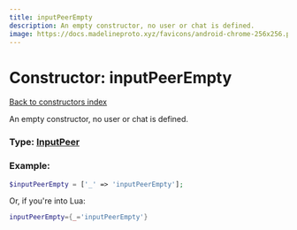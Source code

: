 ```yaml
---
title: inputPeerEmpty
description: An empty constructor, no user or chat is defined.
image: https://docs.madelineproto.xyz/favicons/android-chrome-256x256.png
---
```

# Constructor: inputPeerEmpty  
[Back to constructors index](index.md)



An empty constructor, no user or chat is defined.




### Type: [InputPeer](../types/InputPeer.md)


### Example:

```php
$inputPeerEmpty = ['_' => 'inputPeerEmpty'];
```  


Or, if you're into Lua:

```lua
inputPeerEmpty={_='inputPeerEmpty'}

```


